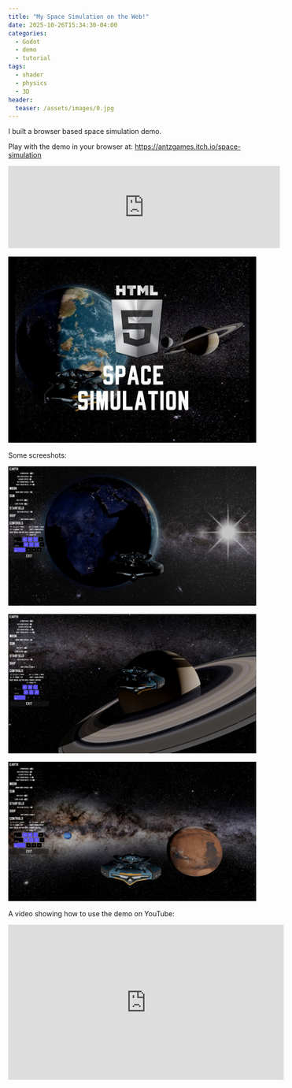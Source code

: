 ```yaml
---
title: "My Space Simulation on the Web!"
date: 2025-10-26T15:34:30-04:00
categories:
  - Godot
  - demo
  - tutorial
tags:
  - shader
  - physics
  - 3D
header:
  teaser: /assets/images/0.jpg
---
```


I built a browser based space simulation demo.

Play with the demo in your browser at:  <a href='https://antzgames.itch.io/space-simulation'>https://antzgames.itch.io/space-simulation</a>

<iframe frameborder="0" src="https://itch.io/embed/3992456?dark=true" width="552" height="167"><a href="https://antzgames.itch.io/space-simulation">HTML Space Simulation by Antz</a></iframe>

![image](/assets/images/0.jpg)


Some screeshots:

![image](/assets/images/1.jpg)


![image](/assets/images/2.jpg)


![image](/assets/images/3.jpg)


A video showing how to use the demo on YouTube:

<iframe width="560" height="315" src="https://www.youtube.com/embed/fzP1lH--JG4" title="Browser based SPACE SIMULATION" frameborder="0" allow="accelerometer; autoplay; clipboard-write; encrypted-media; gyroscope; picture-in-picture; web-share" referrerpolicy="strict-origin-when-cross-origin" allowfullscreen></iframe>




